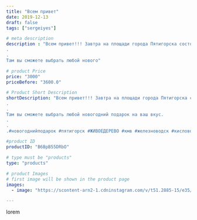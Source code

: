 ```yaml
---
title: "Всем привет"
date: 2019-12-13
draft: false
tags: ["sergeiyes"]

# meta description
description : "Всем привет!!! Завтра на площади города Пятигорска состоится забег Дедов Морозов🔥🔥🔥 Там же будет ярмарка мастеров КМВ. .
.
.
Там вы сможете выбрать любой нового"

# product Price
price: "3000"
priceBefore: "3600.0"

# Product Short Description
shortDescription: "Всем привет!!! Завтра на площади города Пятигорска состоится забег Дедов Морозов🔥🔥🔥 Там же будет ярмарка мастеров КМВ. .
.
.
Там вы сможете выбрать любой новогодний подарок на ваш вкус.
.
.
.#новогоднийподарок #пятигорск #ЖИВОЕДЕРЕВО #кмв #железноводск #кисловодск"

#product ID
productID: "B6BpB55DRbO"

# type must be "products"
type: "products"

# product Images
# first image will be shown in the product page
images:
  - image: "https://scontent-arn2-1.cdninstagram.com/v/t51.2885-15/e35/75312601_161006381776582_3200251839962712571_n.jpg?tp=1&_nc_ht=scontent-arn2-1.cdninstagram.com&_nc_cat=110&_nc_ohc=OEom-Ez_IbcAX_3Z2yn&ccb=7-4&oh=e1cef19d903155b791cb47c8e6117798&oe=6085BA22&_nc_sid=86f79a&ig_cache_key=MjE5ODIxODU0MzkyMDM4Nzc5MA%3D%3D.2-ccb7-4"

---
```

lorem
